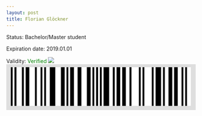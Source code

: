 ```yaml
---
layout: post
title: Florian Glöckner
---
```


Status: Bachelor/Master student

Expiration date: 2019.01.01

Validity: <font color="green"> Verified</font> 
![](/members/img/Florian_Glöckner.png)
![](/members/img/bar.png)
